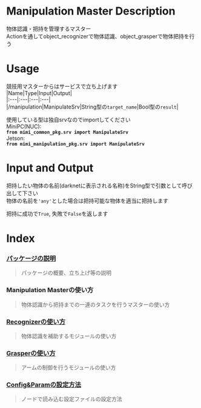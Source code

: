 # Manipulation Master Description  
物体認識・把持を管理するマスター  
Actionを通してobject_recognizerで物体認識、object_grasperで物体把持を行う  
  
# Usage  
競技用マスターからはサービスで立ち上げます  
  |Name|Type|Input|Output|  
  |:---|:---|:---|:---|  
  |/manipulation|ManipulateSrv|String型の`target_name`|Bool型の`result`|  

使用している型は独自srvなのでimportしてください  
MiniPC(NUC):  
    **`from mimi_common_pkg.srv import ManipulateSrv`**  
Jetson:  
    **`from mimi_manipulation_pkg.srv import ManipulateSrv`**  
  
# Input and Output  
把持したい物体の名前(darknetに表示される名称)をString型で引数として呼び出して下さい  
物体の名前を`'any'`とした場合は把持可能な物体を適当に把持します  

把持に成功で`True`, 失敗で`False`を返します  
  
# Index  
### [パッケージの説明](https://github.com/HappyTatsuhito/mimi_manipulation_pkg)  
> パッケージの概要、立ち上げ等の説明  
### Manipulation Masterの使い方  
> 物体認識から把持までの一連のタスクを行うマスターの使い方  
### [Recognizerの使い方](/docs/recognizer_readme.md)  
> 物体認識を補助するモジュールの使い方  
### [Grasperの使い方](/docs/grasper_readme.md)  
> アームの制御を行うモジュールの使い方  
### [Config&Paramの設定方法](/docs/config_param_readme.md)  
> ノードで読み込む設定ファイルの設定方法  

